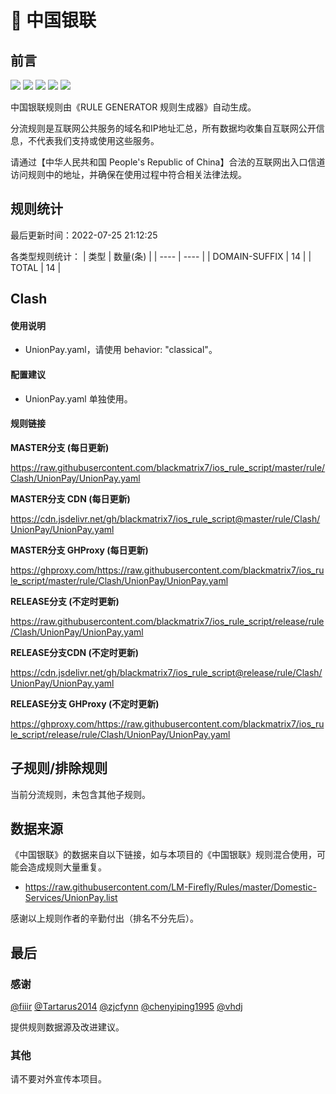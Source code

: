 # 🧸 中国银联

## 前言

![](https://shields.io/badge/-移除重复规则-ff69b4) ![](https://shields.io/badge/-DOMAIN与DOMAIN--SUFFIX合并-green) ![](https://shields.io/badge/-DOMAIN--SUFFIX间合并-critical) ![](https://shields.io/badge/-DOMAIN--SUFFIX与DOMAIN--KEYWORD合并-blue) ![](https://shields.io/badge/-IP--CIDR(6)合并-blueviolet) 

中国银联规则由《RULE GENERATOR 规则生成器》自动生成。

分流规则是互联网公共服务的域名和IP地址汇总，所有数据均收集自互联网公开信息，不代表我们支持或使用这些服务。

请通过【中华人民共和国 People's Republic of China】合法的互联网出入口信道访问规则中的地址，并确保在使用过程中符合相关法律法规。

## 规则统计

最后更新时间：2022-07-25 21:12:25

各类型规则统计：
| 类型 | 数量(条)  | 
| ---- | ----  |
| DOMAIN-SUFFIX | 14  | 
| TOTAL | 14  | 


## Clash 

#### 使用说明
- UnionPay.yaml，请使用 behavior: "classical"。

#### 配置建议
- UnionPay.yaml 单独使用。

#### 规则链接
**MASTER分支 (每日更新)**

https://raw.githubusercontent.com/blackmatrix7/ios_rule_script/master/rule/Clash/UnionPay/UnionPay.yaml

**MASTER分支 CDN (每日更新)**

https://cdn.jsdelivr.net/gh/blackmatrix7/ios_rule_script@master/rule/Clash/UnionPay/UnionPay.yaml

**MASTER分支 GHProxy (每日更新)**

https://ghproxy.com/https://raw.githubusercontent.com/blackmatrix7/ios_rule_script/master/rule/Clash/UnionPay/UnionPay.yaml

**RELEASE分支 (不定时更新)**

https://raw.githubusercontent.com/blackmatrix7/ios_rule_script/release/rule/Clash/UnionPay/UnionPay.yaml

**RELEASE分支CDN (不定时更新)**

https://cdn.jsdelivr.net/gh/blackmatrix7/ios_rule_script@release/rule/Clash/UnionPay/UnionPay.yaml

**RELEASE分支 GHProxy (不定时更新)**

https://ghproxy.com/https://raw.githubusercontent.com/blackmatrix7/ios_rule_script/release/rule/Clash/UnionPay/UnionPay.yaml

## 子规则/排除规则


当前分流规则，未包含其他子规则。

## 数据来源

《中国银联》的数据来自以下链接，如与本项目的《中国银联》规则混合使用，可能会造成规则大量重复。

- https://raw.githubusercontent.com/LM-Firefly/Rules/master/Domestic-Services/UnionPay.list


感谢以上规则作者的辛勤付出（排名不分先后）。

## 最后

### 感谢

[@fiiir](https://github.com/fiiir) [@Tartarus2014](https://github.com/Tartarus2014) [@zjcfynn](https://github.com/zjcfynn) [@chenyiping1995](https://github.com/chenyiping1995) [@vhdj](https://github.com/vhdj)

提供规则数据源及改进建议。

### 其他

请不要对外宣传本项目。